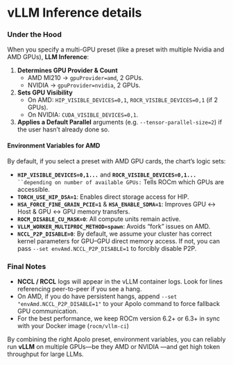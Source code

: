 # vLLM Inference details

### Under the Hood

When you specify a multi-GPU preset (like a preset with multiple Nvidia and AMD GPUs), **LLM Inference**:

1. **Determines GPU Provider & Count**
   * AMD MI210 → `gpuProvider=amd`, 2 GPUs.
   * NVIDIA → `gpuProvider=nvidia`, 2 GPUs.
2. **Sets GPU Visibility**
   * On AMD: `HIP_VISIBLE_DEVICES=0,1`, `ROCR_VISIBLE_DEVICES=0,1` (if 2 GPUs).
   * On NVIDIA: `CUDA_VISIBLE_DEVICES=0,1`.
3. **Applies a Default Parallel** arguments (e.g. `--tensor-parallel-size=2`) if the user hasn’t already done so.

#### Environment Variables for AMD

By default, if you select a preset with AMD GPU cards, the chart’s logic sets:

* **`HIP_VISIBLE_DEVICES=0,1...`** and **`ROCR_VISIBLE_DEVICES=0,1...`**` ``depending on number of available GPUs:` Tells ROCm which GPUs are accessible.
* **`TORCH_USE_HIP_DSA=1`**: Enables direct storage access for HIP.
* **`HSA_FORCE_FINE_GRAIN_PCIE=1`** & **`HSA_ENABLE_SDMA=1`**: Improves GPU ↔ Host & GPU ↔ GPU memory transfers.
* **`ROCM_DISABLE_CU_MASK=0`**: All compute units remain active.
* **`VLLM_WORKER_MULTIPROC_METHOD=spawn`**: Avoids “fork” issues on AMD.
* **`NCCL_P2P_DISABLE=0`**: By default, we assume your cluster has correct kernel parameters for GPU–GPU direct memory access. If not, you can pass `--set envAmd.NCCL_P2P_DISABLE=1` to forcibly disable P2P.

### Final Notes

* **NCCL / RCCL** logs will appear in the vLLM container logs. Look for lines referencing peer-to-peer if you see a hang.
* On AMD, if you do have persistent hangs, append `--set "envAmd.NCCL_P2P_DISABLE=1"` to your Apolo command to force fallback GPU communication.&#x20;
* For the best performance, we keep ROCm version 6.2+ or 6.3+ in sync with your Docker image (`rocm/vllm-ci`)&#x20;

By combining the right Apolo preset, environment variables, you can reliably run **vLLM** on multiple GPUs—be they AMD or NVIDIA —and get high token throughput for large LLMs.
